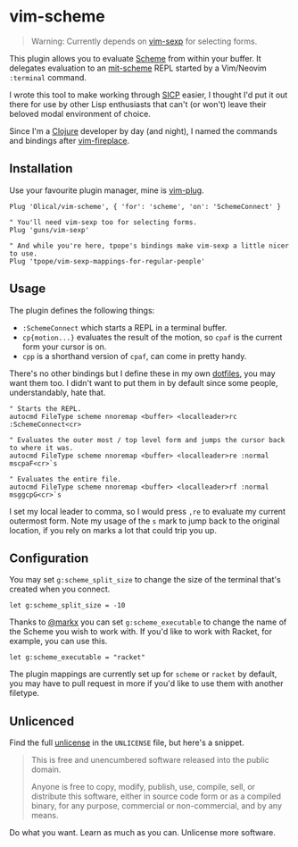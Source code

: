 # vim-scheme

> Warning: Currently depends on [vim-sexp][] for selecting forms.

This plugin allows you to evaluate [Scheme][] from within your buffer. It delegates evaluation to an [mit-scheme][] REPL started by a Vim/Neovim `:terminal` command.

I wrote this tool to make working through [SICP][] easier, I thought I'd put it out there for use by other Lisp enthusiasts that can't (or won't) leave their beloved modal environment of choice.

Since I'm a [Clojure][] developer by day (and night), I named the commands and bindings after [vim-fireplace][].

## Installation

Use your favourite plugin manager, mine is [vim-plug][].

```viml
Plug 'Olical/vim-scheme', { 'for': 'scheme', 'on': 'SchemeConnect' }

" You'll need vim-sexp too for selecting forms.
Plug 'guns/vim-sexp'

" And while you're here, tpope's bindings make vim-sexp a little nicer to use.
Plug 'tpope/vim-sexp-mappings-for-regular-people'
```

## Usage

The plugin defines the following things:

 * `:SchemeConnect` which starts a REPL in a terminal buffer.
 * `cp{motion...}` evaluates the result of the motion, so `cpaf` is the current form your cursor is on.
 * `cpp` is a shorthand version of `cpaf`, can come in pretty handy.

There's no other bindings but I define these in my own [dotfiles][], you may want them too. I didn't want to put them in by default since some people, understandably, hate that.

```viml
" Starts the REPL.
autocmd FileType scheme nnoremap <buffer> <localleader>rc :SchemeConnect<cr>

" Evaluates the outer most / top level form and jumps the cursor back to where it was.
autocmd FileType scheme nnoremap <buffer> <localleader>re :normal mscpaF<cr>`s

" Evaluates the entire file.
autocmd FileType scheme nnoremap <buffer> <localleader>rf :normal msggcpG<cr>`s
```

I set my local leader to comma, so I would press `,re` to evaluate my current outermost form. Note my usage of the `s` mark to jump back to the original location, if you rely on marks a lot that could trip you up.

## Configuration

You may set `g:scheme_split_size` to change the size of the terminal that's created when you connect.

```viml
let g:scheme_split_size = -10
```

Thanks to [@markx][] you can set `g:scheme_executable` to change the name of the Scheme you wish to work with. If you'd like to work with Racket, for example, you can use this.

```viml
let g:scheme_executable = "racket"
```

The plugin mappings are currently set up for `scheme` or `racket` by default, you may have to pull request in more if you'd like to use them with another filetype.

## Unlicenced

Find the full [unlicense][] in the `UNLICENSE` file, but here's a snippet.

>This is free and unencumbered software released into the public domain.
>
>Anyone is free to copy, modify, publish, use, compile, sell, or distribute this software, either in source code form or as a compiled binary, for any purpose, commercial or non-commercial, and by any means.

Do what you want. Learn as much as you can. Unlicense more software.

[unlicense]: http://unlicense.org/
[scheme]: https://en.wikipedia.org/wiki/Scheme_(programming_language)
[clojure]: https://clojure.org/
[mit-scheme]: https://www.gnu.org/software/mit-scheme/
[sicp]: https://mitpress.mit.edu/sites/default/files/sicp/index.html
[vim-sexp]: https://github.com/guns/vim-sexp
[vim-fireplace]: https://github.com/tpope/vim-fireplace
[vim-plug]: https://github.com/junegunn/vim-plug
[dotfiles]: https://github.com/Olical/dotfiles
[@markx]: https://github.com/markx
